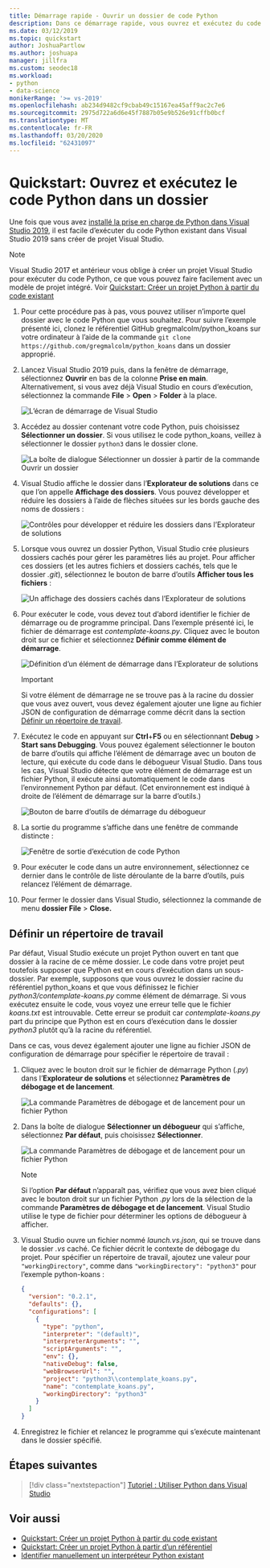 ```yaml
---
title: Démarrage rapide - Ouvrir un dossier de code Python
description: Dans ce démarrage rapide, vous ouvrez et exécutez du code Python à partir d’un dossier sans utiliser de projet Visual Studio (Visual Studio 2019 uniquement).
ms.date: 03/12/2019
ms.topic: quickstart
author: JoshuaPartlow
ms.author: joshuapa
manager: jillfra
ms.custom: seodec18
ms.workload:
- python
- data-science
monikerRange: '>= vs-2019'
ms.openlocfilehash: ab234d9482cf9cbab49c15167ea45aff9ac2c7e6
ms.sourcegitcommit: 2975d722a6d6e45f7887b05e9b526e91cffb0bcf
ms.translationtype: MT
ms.contentlocale: fr-FR
ms.lasthandoff: 03/20/2020
ms.locfileid: "62431097"
---
```

# <a name="quickstart-open-and-run-python-code-in-a-folder"></a>Quickstart: Ouvrez et exécutez le code Python dans un dossier

Une fois que vous avez [installé la prise en charge de Python dans Visual Studio 2019](installing-python-support-in-visual-studio.md), il est facile d’exécuter du code Python existant dans Visual Studio 2019 sans créer de projet Visual Studio.

> [!Note]
> Visual Studio 2017 et antérieur vous oblige à créer un projet Visual Studio pour exécuter du code Python, ce que vous pouvez faire facilement avec un modèle de projet intégré. Voir [Quickstart: Créer un projet Python à partir du code existant](quickstart-01-python-in-visual-studio-project-from-existing-code.md)

1. Pour cette procédure pas à pas, vous pouvez utiliser n’importe quel dossier avec le code Python que vous souhaitez. Pour suivre l’exemple présenté ici, clonez le référentiel GitHub gregmalcolm/python_koans sur votre ordinateur à l’aide de la commande `git clone https://github.com/gregmalcolm/python_koans` dans un dossier approprié.

1. Lancez Visual Studio 2019 puis, dans la fenêtre de démarrage, sélectionnez **Ouvrir** en bas de la colonne **Prise en main**. Alternativement, si vous avez déjà Visual Studio en cours d’exécution, sélectionnez la commande **File** > **Open** > **Folder** à la place.

    ![L’écran de démarrage de Visual Studio](media/quickstart-open-folder/01-open-local-folder.png)

1. Accédez au dossier contenant votre code Python, puis choisissez **Sélectionner un dossier**. Si vous utilisez le code python_koans, veillez à sélectionner le dossier `python3` dans le dossier clone.

    ![La boîte de dialogue Sélectionner un dossier à partir de la commande Ouvrir un dossier](media/quickstart-open-folder/02-select-folder.png)

1. Visual Studio affiche le dossier dans l’**Explorateur de solutions** dans ce que l’on appelle **Affichage des dossiers**. Vous pouvez développer et réduire les dossiers à l’aide de flèches situées sur les bords gauche des noms de dossiers :

    ![Contrôles pour développer et réduire les dossiers dans l’Explorateur de solutions](media/quickstart-open-folder/03-expand-collapse-folders.png)

1. Lorsque vous ouvrez un dossier Python, Visual Studio crée plusieurs dossiers cachés pour gérer les paramètres liés au projet. Pour afficher ces dossiers (et les autres fichiers et dossiers cachés, tels que le dossier *.git*), sélectionnez le bouton de barre d’outils **Afficher tous les fichiers** :

    ![Un affichage des dossiers cachés dans l’Explorateur de solutions](media/quickstart-open-folder/05-view-hidden-folders.png)

1. Pour exécuter le code, vous devez tout d’abord identifier le fichier de démarrage ou de programme principal. Dans l’exemple présenté ici, le fichier de démarrage est *contemplate-koans.py*. Cliquez avec le bouton droit sur ce fichier et sélectionnez **Définir comme élément de démarrage**.

    ![Définition d’un élément de démarrage dans l’Explorateur de solutions](media/quickstart-open-folder/06-set-as-startup-item-command.png)

    > [!Important]
    > Si votre élément de démarrage ne se trouve pas à la racine du dossier que vous avez ouvert, vous devez également ajouter une ligne au fichier JSON de configuration de démarrage comme décrit dans la section [Définir un répertoire de travail](#set-a-working-directory).

1. Exécutez le code en appuyant sur **Ctrl**+**F5** ou en sélectionnant **Debug** > **Start sans Debugging**. Vous pouvez également sélectionner le bouton de barre d’outils qui affiche l’élément de démarrage avec un bouton de lecture, qui exécute du code dans le débogueur Visual Studio. Dans tous les cas, Visual Studio détecte que votre élément de démarrage est un fichier Python, il exécute ainsi automatiquement le code dans l’environnement Python par défaut. (Cet environnement est indiqué à droite de l’élément de démarrage sur la barre d’outils.)

    ![Bouton de barre d’outils de démarrage du débogueur](media/quickstart-open-folder/07-start-debug-toolbar.png)

1. La sortie du programme s’affiche dans une fenêtre de commande distincte :

    ![Fenêtre de sortie d’exécution de code Python](media/quickstart-open-folder/08-result-window.png)

1. Pour exécuter le code dans un autre environnement, sélectionnez ce dernier dans le contrôle de liste déroulante de la barre d’outils, puis relancez l’élément de démarrage.

1. Pour fermer le dossier dans Visual Studio, sélectionnez la commande de menu **dossier File** > **Close.**

## <a name="set-a-working-directory"></a>Définir un répertoire de travail

Par défaut, Visual Studio exécute un projet Python ouvert en tant que dossier à la racine de ce même dossier. Le code dans votre projet peut toutefois supposer que Python est en cours d’exécution dans un sous-dossier. Par exemple, supposons que vous ouvrez le dossier racine du référentiel python_koans et que vous définissez le fichier *python3/contemplate-koans.py* comme élément de démarrage. Si vous exécutez ensuite le code, vous voyez une erreur telle que le fichier *koans.txt* est introuvable. Cette erreur se produit car *contemplate-koans.py* part du principe que Python est en cours d’exécution dans le dossier *python3* plutôt qu’à la racine du référentiel.

Dans ce cas, vous devez également ajouter une ligne au fichier JSON de configuration de démarrage pour spécifier le répertoire de travail :

1. Cliquez avec le bouton droit sur le fichier de démarrage Python (*.py*) dans l’**Explorateur de solutions** et sélectionnez **Paramètres de débogage et de lancement**.

    ![La commande Paramètres de débogage et de lancement pour un fichier Python](media/quickstart-open-folder/09-debug-launch-settings-menu-command.png)

1. Dans la boîte de dialogue **Sélectionner un débogueur** qui s’affiche, sélectionnez **Par défaut**, puis choisissez **Sélectionner**.

    ![La commande Paramètres de débogage et de lancement pour un fichier Python](media/quickstart-open-folder/10-select-debugger.png)

    > [!Note]
    > Si l’option **Par défaut** n’apparaît pas, vérifiez que vous avez bien cliqué avec le bouton droit sur un fichier Python *.py* lors de la sélection de la commande **Paramètres de débogage et de lancement**. Visual Studio utilise le type de fichier pour déterminer les options de débogueur à afficher.

1. Visual Studio ouvre un fichier nommé *launch.vs.json*, qui se trouve dans le dossier *.vs* caché. Ce fichier décrit le contexte de débogage du projet. Pour spécifier un répertoire de travail, ajoutez une valeur pour `"workingDirectory"`, comme dans `"workingDirectory": "python3"` pour l’exemple python-koans :

    ```json
    {
      "version": "0.2.1",
      "defaults": {},
      "configurations": [
        {
          "type": "python",
          "interpreter": "(default)",
          "interpreterArguments": "",
          "scriptArguments": "",
          "env": {},
          "nativeDebug": false,
          "webBrowserUrl": "",
          "project": "python3\\contemplate_koans.py",
          "name": "contemplate_koans.py",
          "workingDirectory": "python3"
        }
      ]
    }
    ```

1. Enregistrez le fichier et relancez le programme qui s’exécute maintenant dans le dossier spécifié.

## <a name="next-steps"></a>Étapes suivantes

> [!div class="nextstepaction"]
> [Tutoriel : Utiliser Python dans Visual Studio](tutorial-working-with-python-in-visual-studio-step-01-create-project.md)

## <a name="see-also"></a>Voir aussi

- [Quickstart: Créer un projet Python à partir du code existant](quickstart-01-python-in-visual-studio-project-from-existing-code.md)
- [Quickstart: Créer un projet Python à partir d’un référentiel](quickstart-03-python-in-visual-studio-project-from-repository.md)
- [Identifier manuellement un interpréteur Python existant](managing-python-environments-in-visual-studio.md#manually-identify-an-existing-environment)
